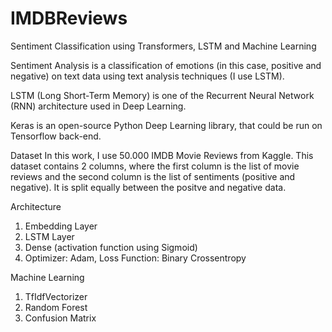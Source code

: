 # IMDBReviews
Sentiment Classification using Transformers, LSTM and Machine Learning

Sentiment Analysis is a classification of emotions (in this case, positive and negative) on text data using text analysis techniques (I use LSTM).

LSTM (Long Short-Term Memory) is one of the Recurrent Neural Network (RNN) architecture used in Deep Learning.

Keras is an open-source Python Deep Learning library, that could be run on Tensorflow back-end.

Dataset
In this work, I use 50.000 IMDB Movie Reviews from Kaggle. This dataset contains 2 columns, where the first column is the list of movie reviews and the second column is the list of sentiments (positive and negative). It is split equally between the positve and negative data.

Architecture
1. Embedding Layer
2. LSTM Layer
3. Dense (activation function using Sigmoid)
4. Optimizer: Adam, Loss Function: Binary Crossentropy

Machine Learning
1. TfIdfVectorizer
2. Random Forest
3. Confusion Matrix
